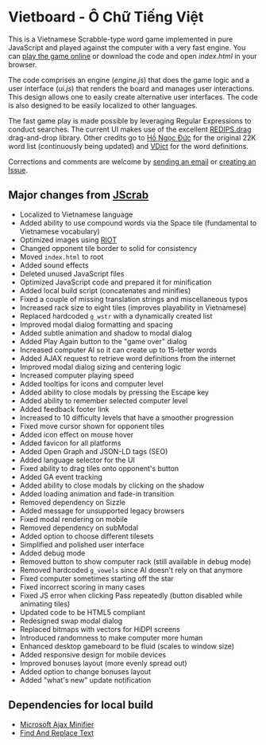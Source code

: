 # Vietboard - Ô Chữ Tiếng Việt

This is a Vietnamese Scrabble-type word game implemented in pure JavaScript and played against the computer with a very fast engine. You can [play the game online](https://www.vietboard.org/play/) or download the code and open *index.html* in your browser.

The code comprises an engine (*engine.js*) that does the game logic and a user interface (*ui.js*) that renders the board and manages user interactions. This design allows one to easily create alternative user interfaces. The code is also designed to be easily localized to other languages.

The fast game play is made possible by leveraging Regular Expressions to conduct searches. The current UI makes use of the excellent [REDIPS.drag](https://github.com/dbunic/REDIPS_drag) drag-and-drop library. Other credits go to [Hồ Ngọc Đức](https://www.informatik.uni-leipzig.de/~duc/software/misc/wordlist.html) for the original 22K word list (continuously being updated) and [VDict](https://vdict.com/) for the word definitions.

Corrections and comments are welcome by [sending an email](mailto:feedback@vietboard.org?subject=Vietboard) or [creating an Issue](https://github.com/thdoan/vietboard/issues).

## Major changes from [JScrab](https://github.com/amnond/jscrab)

- Localized to Vietnamese language
- Added ability to use compound words via the Space tile (fundamental to Vietnamese vocabulary)
- Optimized images using [RIOT](https://riot-optimizer.com/)
- Changed opponent tile border to solid for consistency
- Moved `index.html` to root
- Added sound effects
- Deleted unused JavaScript files
- Optimized JavaScript code and prepared it for minification
- Added local build script (concatenates and minifies)
- Fixed a couple of missing translation strings and miscellaneous typos
- Increased rack size to eight tiles (improves playability in Vietnamese)
- Replaced hardcoded `g_wstr` with a dynamically created list
- Improved modal dialog formatting and spacing
- Added subtle animation and shadow to modal dialog
- Added Play Again button to the "game over" dialog
- Increased computer AI so it can create up to 15-letter words
- Added AJAX request to retrieve word definitions from the internet
- Improved modal dialog sizing and centering logic
- Increased computer playing speed
- Added tooltips for icons and computer level
- Added ability to close modals by pressing the Escape key
- Added ability to remember selected computer level
- Added feedback footer link
- Increased to 10 difficulty levels that have a smoother progression
- Fixed move cursor shown for opponent tiles
- Added icon effect on mouse hover
- Added favicon for all platforms
- Added Open Graph and JSON-LD tags (SEO)
- Added language selector for the UI
- Fixed ability to drag tiles onto opponent's button
- Added GA event tracking
- Added ability to close modals by clicking on the shadow
- Added loading animation and fade-in transition
- Removed dependency on Sizzle
- Added message for unsupported legacy browsers
- Fixed modal rendering on mobile
- Removed dependency on subModal
- Added option to choose different tilesets
- Simplified and polished user interface
- Added debug mode
- Removed button to show computer rack (still available in debug mode)
- Removed hardcoded `g_vowels` since AI doesn't rely on that anymore
- Fixed computer sometimes starting off the star
- Fixed incorrect scoring in many cases
- Fixed JS error when clicking Pass repeatedly (button disabled while animating tiles)
- Updated code to be HTML5 compliant
- Redesigned swap modal dialog
- Replaced bitmaps with vectors for HiDPI screens
- Introduced randomness to make computer more human
- Enhanced desktop gameboard to be fluid (scales to window size)
- Added responsive design for mobile devices
- Improved bonuses layout (more evenly spread out)
- Added option to change bonuses layout
- Added "what's new" update notification

## Dependencies for local build

- [Microsoft Ajax Minifier](https://github.com/microsoft/ajaxmin)
- [Find And Replace Text](https://github.com/lionello/fart-it)